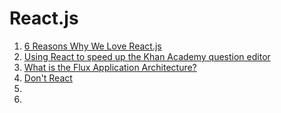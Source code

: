 # React.js

1. [6 Reasons Why We Love React.js](http://www.syncano.com/reactjs-reasons-why-part-1/)
1. [Using React to speed up the Khan Academy question editor](http://benalpert.com/2013/06/09/using-react-to-speed-up-khan-academy.html)
1. [What is the Flux Application Architecture?](https://medium.com/brigade-engineering/what-is-the-flux-application-architecture-b57ebca85b9e)
1. [Don't React](http://staltz.com/dont-react)
1. []()
1. []()